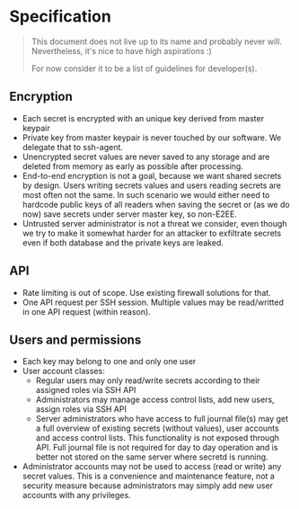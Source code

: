 # Specification

> This document does not live up to its name and probably never will.
> Nevertheless, it's nice to have high aspirations :)
>
> For now consider it to be a list of guidelines for developer(s).


## Encryption

- Each secret is encrypted with an unique key derived from master keypair
- Private key from master keypair is never touched by our software.
  We delegate that to ssh-agent.
- Unencrypted secret values are never saved to any storage and are deleted
  from memory as early as possible after processing.
- End-to-end encryption is not a goal, because we want shared secrets by
  design. Users writing secrets values and users reading secrets are
  most often not the same. In such scenario we would either need to hardcode
  public keys of all readers when saving the secret or (as we do now) save
  secrets under server master key, so non-E2EE.
- Untrusted server administrator is not a threat we consider, even though we
  try to make it somewhat harder for an attacker to exfiltrate secrets even if
  both database and the private keys are leaked.


## API

- Rate limiting is out of scope. Use existing firewall solutions for that.
- One API request per SSH session. Multiple values may be read/writted in one
  API request (within reason).


## Users and permissions

- Each key may belong to one and only one user
- User account classes:
    - Regular users may only read/write secrets according to their assigned
      roles via SSH API
    - Administrators may manage access control lists, add new users, assign
      roles via SSH API
    - Server administrators who have access to full journal file(s) may get a
      full overview of existing secrets (without values), user accounts and
      access control lists. This functionality is not exposed through API.
      Full journal file is not required for day to day operation and is better
      not stored on the same server where secretd is running.
- Administrator accounts may not be used to access (read or write) any secret values.
  This is a convenience and maintenance feature, not a security measure
  because administrators may simply add new user accounts with any privileges.

